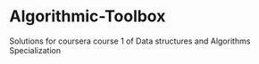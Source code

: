 # Algorithmic-Toolbox
Solutions for coursera course 1 of Data structures and Algorithms Specialization
